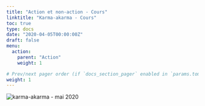 ```yaml
---
title: "Action et non-action - Cours"
linktitle: "Karma-akarma - Cours"
toc: true
type: docs
date: "2020-04-05T00:00:00Z"
draft: false
menu:
  action:
    parent: "Action"
    weight: 1

# Prev/next pager order (if `docs_section_pager` enabled in `params.toml`)
weight: 1
---
```


![karma-akarma - mai 2020](/img/karma-akarma-2020-04.png)

